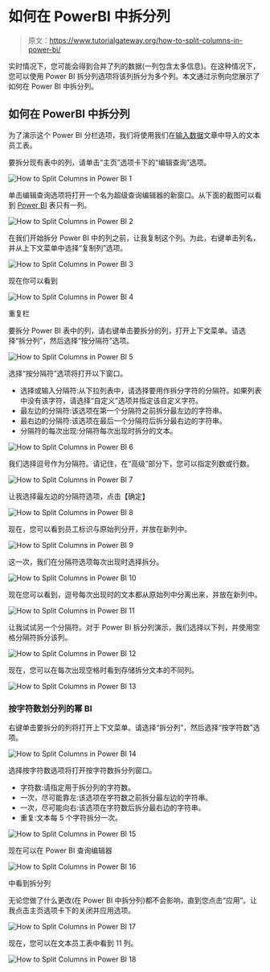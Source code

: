 # 如何在 PowerBI 中拆分列

> 原文：<https://www.tutorialgateway.org/how-to-split-columns-in-power-bi/>

实时情况下，您可能会得到合并了列的数据(一列包含太多信息)。在这种情况下，您可以使用 Power BI 拆分列选项将该列拆分为多个列。本文通过示例向您展示了如何在 Power BI 中拆分列。

## 如何在 PowerBI 中拆分列

为了演示这个 Power BI 分栏选项，我们将使用我们在[输入数据](https://www.tutorialgateway.org/how-to-enter-data-into-power-bi/)文章中导入的文本员工表。

要拆分现有表中的列，请单击“主页”选项卡下的“编辑查询”选项。

![How to Split Columns in Power BI 1](img/bfa8c53ef9d1d61fbc2c7a70959596a3.png)

单击编辑查询选项将打开一个名为超级查询编辑器的新窗口。从下面的截图可以看到 [Power BI](https://www.tutorialgateway.org/power-bi-tutorial/) 表只有一列。

![How to Split Columns in Power BI 2](img/54a5e7e87c8b3a51dd74369e8b7c5110.png)

在我们开始拆分 Power BI 中的列之前，让我复制这个列。为此，右键单击列名，并从上下文菜单中选择“复制列”选项。

![How to Split Columns in Power BI 3](img/e8e9ae2cf45a3b91ffdbd4002968f3c5.png)

现在你可以看到

![How to Split Columns in Power BI 4](img/8bf11e725c716aca15614b1afd9906c5.png)

重复栏

要拆分 Power BI 表中的列，请右键单击要拆分的列，打开上下文菜单。请选择“拆分列”，然后选择“按分隔符”选项。

![How to Split Columns in Power BI 5](img/faff47c8f75c905fec73bf5dd35b4206.png)

选择“按分隔符”选项将打开以下窗口。

*   选择或输入分隔符:从下拉列表中，请选择要用作拆分字符的分隔符。如果列表中没有该字符，请选择“自定义”选项并指定该自定义字符。
*   最左边的分隔符:该选项在第一个分隔符之前拆分最左边的字符串。
*   最右边的分隔符:该选项在最后一个分隔符后拆分最右边的字符串。
*   分隔符的每次出现:分隔符每次出现时拆分的文本。

![How to Split Columns in Power BI 6](img/8d7b93dd8adc489b9c13df5afebca6fa.png)

我们选择逗号作为分隔符。请记住，在“高级”部分下，您可以指定列数或行数。

![How to Split Columns in Power BI 7](img/3fd844c0bcef203c611b5bca64110cae.png)

让我选择最左边的分隔符选项，点击【确定】

![How to Split Columns in Power BI 8](img/fdce72d39293a3ab589390bbe95c698a.png)

现在，您可以看到员工标识与原始列分开，并放在新列中。

![How to Split Columns in Power BI 9](img/048af2d5718b8b100c4681781b9f340e.png)

这一次，我们在分隔符选项每次出现时选择拆分。

![How to Split Columns in Power BI 10](img/ffee8cc935d09c945df399eb2355a88d.png)

现在您可以看到，逗号每次出现时的文本都从原始列中分离出来，并放在新列中。

![How to Split Columns in Power BI 11](img/d24aeaf6df4b9fa84c567bbae052717a.png)

让我试试另一个分隔符。对于 Power BI 拆分列演示，我们选择以下列，并使用空格分隔符拆分该列。

![How to Split Columns in Power BI 12](img/7c131df11a92a3f7b5f738862b750411.png)

现在，您可以在每次出现空格时看到存储拆分文本的不同列。

![How to Split Columns in Power BI 13](img/1d92b457632fe4ada17e0b669b2b1101.png)

### 按字符数划分列的幂 BI

右键单击要拆分的列将打开上下文菜单。请选择“拆分列”，然后选择“按字符数”选项。

![How to Split Columns in Power BI 14](img/f125e798ebecc6b7894a47d00b0828eb.png)

选择按字符数选项将打开按字符数拆分列窗口。

*   字符数:请指定用于拆分列的字符数。
*   一次，尽可能靠左:该选项在字符数之前拆分最左边的字符串。
*   一次，尽可能向右:该选项在字符数后拆分最右边的字符串。
*   重复:文本每 5 个字符拆分一次。

![How to Split Columns in Power BI 15](img/92c4ee186773dac6a985f86142fbdf99.png)

现在可以在 Power BI 查询编辑器

![How to Split Columns in Power BI 16](img/9331c79af4df782d775abf83a36dfca6.png)

中看到拆分列

无论您做了什么更改(在 Power BI 中拆分列)都不会影响，直到您点击“应用”。让我点击主页选项卡下的关闭并应用选项。

![How to Split Columns in Power BI 17](img/46b65cec911b855eafc7792bc0ae4e1e.png)

现在，您可以在文本员工表中看到 11 列。

![How to Split Columns in Power BI 18](img/0fb64fb143f147bcfcc8bac5f752c3e2.png)